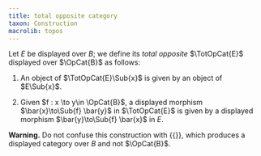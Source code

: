 ```yaml
---
title: total opposite category
taxon: Construction
macrolib: topos
---
```


Let $E$ be displayed over $B$; we define its *total opposite* $\TotOpCat{E}$
displayed over $\OpCat{B}$ as follows:

1. An object of $\TotOpCat{E}\Sub{x}$ is given by an object of $E\Sub{x}$.

2. Given $f : x \to y\in \OpCat{B}$, a displayed morphism $\bar{x}\to\Sub{f} \bar{y}$ in $\TotOpCat{E}$
   is given by a displayed morphism $\bar{y}\to\Sub{f} \bar{x}$ in $E$.

**Warning.** Do not confuse this construction with {{<cref frct-001Z>}}, which produces a
displayed category over $B$ and not $\OpCat{B}$.
